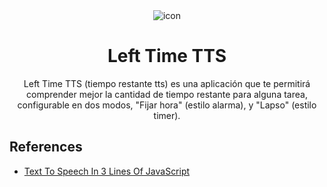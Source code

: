 <div align="center">
  <img src="./docs/img/left_time_tts.png" alt="icon">
</div>

<div align="center">

# Left Time TTS

Left Time TTS (tiempo restante tts) es una aplicación que te permitirá comprender mejor la cantidad de tiempo restante para alguna tarea, configurable en dos modos, "Fijar hora" (estilo alarma), y "Lapso" (estilo timer).

</div>

## References

- [Text To Speech In 3 Lines Of JavaScript](https://dev.to/asaoluelijah/text-to-speech-in-3-lines-of-javascript-b8h)
